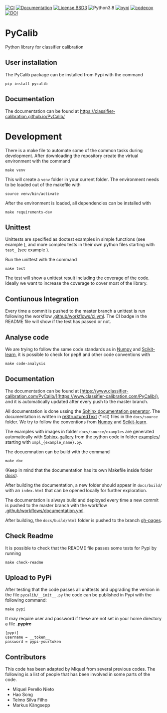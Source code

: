 [![CI][ci:b]][ci]
[![Documentation][documentation:b]][documentation]
[![License BSD3][license:b]][license]
![Python3.8][python:b]
[![pypi][pypi:b]][pypi]
[![codecov][codecov:b]][codecov]
[![DOI](https://zenodo.org/badge/280465805.svg)](https://zenodo.org/badge/latestdoi/280465805)


[ci]: https://github.com/classifier-calibration/PyCalib/actions/workflows/ci.yml
[ci:b]: https://github.com/classifier-calibration/pycalib/workflows/CI/badge.svg
[documentation]: https://github.com/classifier-calibration/PyCalib/actions/workflows/documentation.yml
[documentation:b]: https://github.com/classifier-calibration/pycalib/workflows/Documentation/badge.svg
[license]: https://github.com/classifier-calibration/PyCalib/blob/master/LICENSE.txt
[license:b]: https://img.shields.io/github/license/classifier-calibration/pycalib.svg
[python:b]: https://img.shields.io/badge/python-3.8-blue
[pypi]: https://badge.fury.io/py/pycalib
[pypi:b]: https://badge.fury.io/py/pycalib.svg
[codecov]: https://codecov.io/gh/classifier-calibration/PyCalib
[codecov:b]: https://codecov.io/gh/classifier-calibration/PyCalib/branch/master/graph/badge.svg?token=AYMZPLELT3



PyCalib
=======
Python library for classifier calibration

User installation
-----------------

The PyCalib package can be installed from Pypi with the command

```
pip install pycalib
```

Documentation
-------------

The documentation can be found at https://classifier-calibration.github.io/PyCalib/

Development
===========

There is a make file to automate some of the common tasks during development.
After downloading the repository create the virtual environment with the
command

```
make venv
```

This will create a `venv` folder in your current folder. The environment needs
to be loaded out of the makefile with

```
source venv/bin/activate
```

After the environment is loaded, all dependencies can be installed with

```
make requirements-dev
```

Unittest
--------

Unittests are specified as doctest examples in simple functions (see example ),
and more complex tests in their own python files starting with `test_` (see
example ).

Run the unittest with the command

```
make test
```

The test will show a unittest result including the coverage of the code.
Ideally we want to increase the coverage to cover most of the library.

Contiunous Integration
----------------------

Every time a commit is pushed to the master branch a unittest is run following
the workflow [.github/workflows/ci.yml](.github/workflows/ci.yml). The CI badge
in the README file will show if the test has passed or not.

Analyse code
------------

We are trying to follow the same code standards as in [Numpy][numpy:c] and 
[Scikit-learn][sklearn:c], it is possible to check for pep8 and other code
conventions with

[numpy:c]: https://numpy.org/devdocs/dev/index.html
[sklearn:c]: https://scikit-learn.org/stable/developers/index.html

```
make code-analysis
```

Documentation
-------------

The documentation can be found at
[https://www.classifier-calibration.com/PyCalib/](https://www.classifier-calibration.com/PyCalib/),
and it is automatically updated after every push to the master branch.

All documentation is done ussing the [Sphinx documentation
generator][sphinx:l].  The documentation is written in
[reStructuredText][rst:l] (\*.rst) files in the `docs/source` folder. We try to
follow the conventions from [Numpy][numpy:d] and [Scikit-learn][sklearn:d].

[numpy:d]: https://numpydoc.readthedocs.io/en/latest/format.html
[sklearn:d]: https://scikit-learn.org/stable/developers/contributing.html#documentation

The examples with images in folder `docs/source/examples` are generated
automatically with [Sphinx-gallery][sphinx:g] from the python code in folder
[examples/](examples/) starting with `xmpl_{example_name}.py`.

[rst:l]: https://docutils.sourceforge.io/rst.html
[sphinx:l]: https://www.sphinx-doc.org/en/master/
[sphinx:g]: https://sphinx-gallery.github.io/stable/index.html

The docuemnation can be build with the command

```
make doc
```

(Keep in mind that the documentation has its own Makefile inside folder [docs](docs)).

After building the documentation, a new folder should appear in `docs/build/`
with an `index.html` that can be opened locally for further exploration.

The documentation is always build and deployed every time a new commit is
pushed to the master branch with the workflow
[.github/workflows/documentation.yml](.github/workflows/documentation.yml).

After building, the `docs/build/html` folder is pushed to the branch
[gh-pages][gh:l].

[gh:l]: https://github.com/perellonieto/PyCalib/tree/gh-pages

Check Readme
------------

It is possible to check that the README file passes some tests for Pypi by
running

```
make check-readme
```

Upload to PyPi
--------------

After testing that the code passes all unittests and upgrading the version in
the file `pycalib/__init__.py` the code can be published in Pypi with the
following command:

```
make pypi
```

It may require user and password if these are not set in your home directory a
file  __.pypirc__

```
[pypi]
username = __token__
password = pypi-yourtoken
```

Contributors
------------

This code has been adapted by Miquel from several previous codes. The following
is a list of people that has been involved in some parts of the code.

- Miquel Perello Nieto
- Hao Song
- Telmo Silva Filho
- Markus Kängsepp

